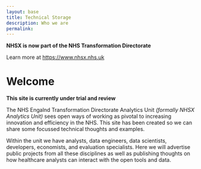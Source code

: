 ```yaml
---
layout: base 
title: Technical Storage
description: Who we are
permalink: 
---
```


**NHSX is now part of the NHS Transformation Directorate**

Learn more at <https://www.nhsx.nhs.uk>

<h1>Welcome</h1>

**This site is currently under trial and review**

The NHS Engalnd Transformation Directorate Analytics Unit *(formally NHSX Analytics Unit)* sees open ways of working as pivotal to increasing innovation and efficiency in the NHS.  This site has been created so we can share some focussed technical thoughts and examples.  

Within the unit we have analysts, data engineers, data scientists, developers, economists, and evaluation specialists.   Here we will advertise public projects from all these disciplines as well as publishing thoughts on how healthcare analysts can interact with the open tools and data.
